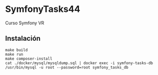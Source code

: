 # SymfonyTasks44
Curso Symfony VR

## Instalación
```
make build
make run
make composer-install
cat ./docker/mysql/mysqldump.sql | docker exec -i symfony-tasks-db /usr/bin/mysql -u root --password=root symfony_tasks_db
```
